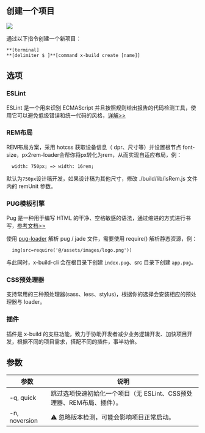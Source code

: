 ## 创建一个项目

![](https://ws4.sinaimg.cn/large/006tNbRwly1fxx1lxlnq3j31a00u0gxi.jpg)

通过以下指令创建一个新项目：

```
**[terminal]
**[delimiter $ ]**[command x-build create [name]]
```
## 选项

### ESLint

ESLint 是一个用来识别 ECMAScript 并且按照规则给出报告的代码检测工具，使用它可以避免低级错误和统一代码的风格，[详解>>](../others/eslint.md)

### REM布局

REM布局方案，采用 hotcss 获取设备信息（ dpr、尺寸等）并设置根节点 font-size，px2rem-loader会帮你将px转化为rem，从而实现自适应布局，例：

```
  width: 750px; => width: 16rem;
```

默认为`750px`设计稿开发，如果设计稿为其他尺寸，修改 ./build/lib/isRem.js 文件内的 remUnit 参数。

### PUG模板引擎

Pug 是一种用于编写 HTML 的干净、空格敏感的语法，通过缩进的方式进行书写，[参考文档>>](https://pugjs.org/zh-cn/api/getting-started.html)

使用 [pug-loader](https://github.com/pugjs/pug-loader) 解析 pug / jade 文件，需要使用 require() 解析静态资源，例：

```pug
  img(src=require('@/assets/images/logo.png'))
```

与此同时，x-build-cli 会在根目录下创建 `index.pug`、src 目录下创建 `app.pug`。

### CSS预处理器

支持常用的三种预处理器(sass、less、stylus)，根据你的选择会安装相应的预处理器与 loader。

### 插件

插件是 x-build 的支柱功能，致力于协助开发者减少业务逻辑开发、加快项目开发，根据不同的项目需求，搭配不同的插件，事半功倍。

## 参数

| 参数 | 说明 |
| - | - |
| -q, quick | 跳过选项快速初始化一个项目（无 ESLint、CSS预处理器、REM布局、插件）。 |
| -n, noversion | ⚠️ 忽略版本检测，可能会影响项目正常启动。 |
